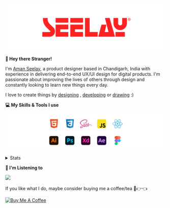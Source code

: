 [![banner](./images/seelay.svg)](https://www.seelay.in)

**👋 Hey there Stranger!**

I'm [Aman Seelay](https://www.seelay.in), a product designer based in Chandigarh, India with experience in delivering end-to-end UX/UI design for digital products. I'm passionate about improving the lives of others through design and constantly looking to learn new things every day.

I love to create things by [designing](https://www.seelay.in/#work) , [developing](https://www.seelay.in/#projects) or [drawing](https://art.seelay.in) :)

**💻 My Skills & Tools I use**

[![banner](./images/skills&tools.svg)](https://www.seelay.in/about)

<details>
  <summary>Stats</summary>

---

<!--START_SECTION:waka-->
![Profile Views](http://img.shields.io/badge/Profile%20Views-2-blue)

**🐱 My GitHub Data** 

> 📦 476.4 kB Used in GitHub's Storage 
 > 
> 🏆 530 Contributions in the Year 2023
 > 
> 💼 Opted to Hire
 > 
> 📜 1 Public Repository 
 > 
> 🔑 41 Private Repository 
 > 
**I'm a Night 🦉** 

```text
🌞 Morning                293 commits         ████░░░░░░░░░░░░░░░░░░░░░   17.68 % 
🌆 Daytime                272 commits         ████░░░░░░░░░░░░░░░░░░░░░   16.42 % 
🌃 Evening                474 commits         ███████░░░░░░░░░░░░░░░░░░   28.61 % 
🌙 Night                  618 commits         █████████░░░░░░░░░░░░░░░░   37.30 % 
```
📅 **I'm Most Productive on Sunday** 

```text
Monday                   208 commits         ███░░░░░░░░░░░░░░░░░░░░░░   12.55 % 
Tuesday                  278 commits         ████░░░░░░░░░░░░░░░░░░░░░   16.78 % 
Wednesday                148 commits         ██░░░░░░░░░░░░░░░░░░░░░░░   08.93 % 
Thursday                 254 commits         ████░░░░░░░░░░░░░░░░░░░░░   15.33 % 
Friday                   188 commits         ███░░░░░░░░░░░░░░░░░░░░░░   11.35 % 
Saturday                 262 commits         ████░░░░░░░░░░░░░░░░░░░░░   15.81 % 
Sunday                   319 commits         █████░░░░░░░░░░░░░░░░░░░░   19.25 % 
```


📊 **This Week I Spent My Time On** 

```text
🕑︎ Time Zone: Asia/Kolkata

💬 Programming Languages: 
Other                    3 hrs 24 mins       ██████████████░░░░░░░░░░░   57.03 % 
TypeScript               1 hr 57 mins        ████████░░░░░░░░░░░░░░░░░   32.81 % 
JSON                     19 mins             █░░░░░░░░░░░░░░░░░░░░░░░░   05.31 % 
JavaScript               7 mins              █░░░░░░░░░░░░░░░░░░░░░░░░   02.11 % 
CSS                      5 mins              ░░░░░░░░░░░░░░░░░░░░░░░░░   01.44 % 

🔥 Editors: 
Chrome                   3 hrs               █████████████░░░░░░░░░░░░   50.28 % 
VS Code                  2 hrs 37 mins       ███████████░░░░░░░░░░░░░░   43.84 % 
Edge                     21 mins             █░░░░░░░░░░░░░░░░░░░░░░░░   05.88 % 

💻 Operating System: 
Windows                  5 hrs 58 mins       █████████████████████████   100.00 % 
```

**I Mostly Code in JavaScript** 

```text
JavaScript               27 repos            ████████████████░░░░░░░░░   62.79 % 
TypeScript               13 repos            ████████░░░░░░░░░░░░░░░░░   30.23 % 
Java                     3 repos             ██░░░░░░░░░░░░░░░░░░░░░░░   06.98 % 
```




 Last Updated on 28/10/2023 06:37:30 UTC
<!--END_SECTION:waka-->

---

 </details>

**🎵 I'm Listening to**

<object data="https://now-play.vercel.app/api/generate?uid=7a17a86e-d6b7-43b5-8d9c-1d6dae42a779" >

  <img src="https://now-play.vercel.app/api/generate?uid=7a17a86e-d6b7-43b5-8d9c-1d6dae42a779" />

</object>

If you like what I do, maybe consider buying me a coffee/tea 🥺👉👈

<a href="https://www.buymeacoffee.com/seelay" target="_blank"><img src="https://cdn.buymeacoffee.com/buttons/v2/default-red.png" alt="Buy Me A Coffee" width="150" ></a>
